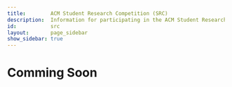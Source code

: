 ```yaml
---
title:        ACM Student Research Competition (SRC)
description:  Information for participating in the ACM Student Research Competition at PACT 2024
id:           src
layout:       page_sidebar
show_sidebar: true
---
```


# Comming Soon
